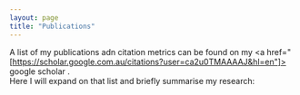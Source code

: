 ```yaml
---
layout: page
title: "Publications"
---
```

A list of my publications adn citation metrics can be found on my <a href="[https://scholar.google.com.au/citations?user=ca2u0TMAAAAJ&hl=en"]> google scholar </a>. <br />
Here I will expand on that list and briefly summarise my research: 



